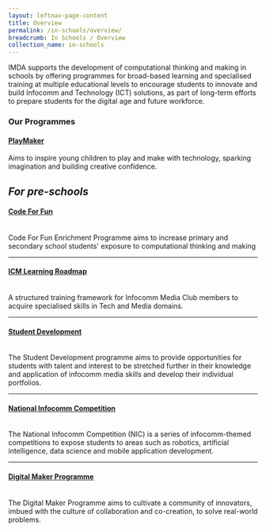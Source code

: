 ```yaml
---
layout: leftnav-page-content
title: Overview
permalink: /in-schools/overview/
breadcrumb: In Schools / Overview
collection_name: in-schools
---
```


IMDA supports the development of computational thinking and making in schools by offering programmes for broad-based learning and specialised training at multiple educational levels to encourage students to innovate and build Infocomm and Technology (ICT) solutions, as part of long-term efforts to prepare students for the digital age and future workforce.

### Our Programmes


#### **[PlayMaker](/in-schools/playmaker-overview/)** <br>

Aims to inspire young children to play and make with technology, sparking imagination and building creative confidence.<br>

*For pre-schools*
---

#### **[Code For Fun](/in-schools/code-for-fun/overview/)**<br>
<br>
Code For Fun Enrichment Programme aims to increase primary and secondary school students' exposure to computational thinking and making <br>

---
#### **[ICM Learning Roadmap](/in-schools/icm-learning-roadmap/)**<br>
<br>
A structured training framework for Infocomm Media Club members to acquire specialised skills in Tech and Media domains.<br>

---

#### **[Student Development](/in-schools/student-development/)**<br>
<br>
The Student Development programme aims to provide opportunities for students with talent and interest to be stretched further in their knowledge and application of infocomm media skills and develop their individual portfolios.<br>

---

#### **[National Infocomm Competition](/in-schools/national-infocomm-competition/)**<br>
<br>
The National Infocomm Competition (NIC) is a series of infocomm-themed competitions to expose students to areas such as robotics, artificial intelligence, data science and mobile application development.<br>

---

#### **[Digital Maker Programme](/in-schools/digital-maker/overview/)**<br>
<br>
The Digital Maker Programme aims to cultivate a community of innovators, imbued with the culture of collaboration and co-creation, to solve real-world problems. <br>

